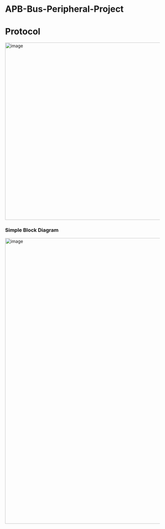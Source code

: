 # APB-Bus-Peripheral-Project

# Protocol
<img width="679" height="576" alt="image" src="https://github.com/user-attachments/assets/7179dcaf-d7f3-4d52-a56b-69d855c5eeae" />


### Simple Block Diagram
<img width="1854" height="928" alt="image" src="https://github.com/user-attachments/assets/c59fbf45-360e-453c-b725-7bb20ccfa96c" />

